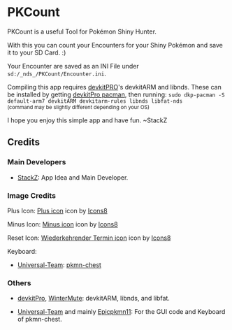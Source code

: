 # PKCount

PKCount is a useful Tool for Pokémon Shiny Hunter.

With this you can count your Encounters for your Shiny Pokémon and save it to your SD Card. :)

Your Encounter are saved as an INI File under `sd:/_nds_/PKCount/Encounter.ini`.


Compiling this app requires [devkitPRO](https://devkitpro.org)'s devkitARM and libnds.
These can be installed by getting [devkitPro pacman](https://devkitpro.org/wiki/devkitPro_pacman), then running:
`sudo dkp-pacman -S default-arm7 devkitARM devkitarm-rules libnds libfat-nds`<br/>
<sup>(command may be slightly different depending on your OS)</sup>

I hope you enjoy this simple app and have fun. ~StackZ

## Credits

### Main Developers

- [StackZ](https://github.com/SuperSaiyajinStackZ): App Idea and Main Developer.

### Image Credits

Plus Icon:
<a target="_blank" href="/icons/set/plus">Plus icon</a> icon by <a target="_blank" href="https://icons8.de">Icons8</a>

Minus Icon:
<a target="_blank" href="/icons/set/minus">Minus icon</a> icon by <a target="_blank" href="https://icons8.de">Icons8</a>

Reset Icon:
<a target="_blank" href="/icons/set/recurring-appointment">Wiederkehrender Termin icon</a> icon by <a target="_blank" href="https://icons8.de">Icons8</a>

Keyboard:
- [Universal-Team](https://github.com/Universal-Team): [pkmn-chest](https://github.com/Universal-Team/pkmn-chest)

### Others

- [devkitPro](https://github.com/devkitPro), [WinterMute](https://github.com/WinterMute): devkitARM, libnds, and libfat.

- [Universal-Team](https://github.com/Universal-Team) and mainly [Epicpkmn11](https://github.com/Epicpkmn11): For the GUI code and Keyboard of pkmn-chest.